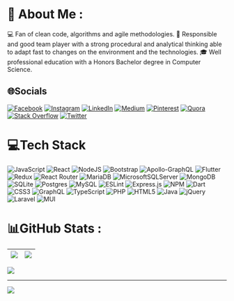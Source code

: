 # 💫 About Me :
💻 Fan of clean code, algorithms and agile methodologies.
👷 Responsible and good team player with a strong procedural and analytical thinking able to adapt fast to changes on the environment and the technologies. 
🎓 Well professional education with a Honors Bachelor degree in Computer Science.

## 🌐Socials
[![Facebook](https://img.shields.io/badge/Facebook-%231877F2.svg?logo=Facebook&logoColor=white)](https://facebook.com/manglynho) [![Instagram](https://img.shields.io/badge/Instagram-%23E4405F.svg?logo=Instagram&logoColor=white)](https://instagram.com/manglynho) [![LinkedIn](https://img.shields.io/badge/LinkedIn-%230077B5.svg?logo=linkedin&logoColor=white)](https://linkedin.com/in/mangly) [![Medium](https://img.shields.io/badge/Medium-12100E?logo=medium&logoColor=white)](https://medium.com/@manglynho) [![Pinterest](https://img.shields.io/badge/Pinterest-%23E60023.svg?logo=Pinterest&logoColor=white)](https://pinterest.com/manglynho) [![Quora](https://img.shields.io/badge/Quora-%23B92B27.svg?logo=Quora&logoColor=white)](https://quora.com/profile/manglynho) [![Stack Overflow](https://img.shields.io/badge/-Stackoverflow-FE7A16?logo=stack-overflow&logoColor=white)](https://stackoverflow.com/users/manglynho) [![Twitter](https://img.shields.io/badge/Twitter-%231DA1F2.svg?logo=Twitter&logoColor=white)](https://twitter.com/manglynho) 

# 💻Tech Stack
![JavaScript](https://img.shields.io/badge/javascript-%23323330.svg?style=for-the-badge&logo=javascript&logoColor=%23F7DF1E) ![React](https://img.shields.io/badge/react-%2320232a.svg?style=for-the-badge&logo=react&logoColor=%2361DAFB) ![NodeJS](https://img.shields.io/badge/node.js-6DA55F?style=for-the-badge&logo=node.js&logoColor=white) ![Bootstrap](https://img.shields.io/badge/bootstrap-%23563D7C.svg?style=for-the-badge&logo=bootstrap&logoColor=white) ![Apollo-GraphQL](https://img.shields.io/badge/-ApolloGraphQL-311C87?style=for-the-badge&logo=apollo-graphql) ![Flutter](https://img.shields.io/badge/Flutter-%2302569B.svg?style=for-the-badge&logo=Flutter&logoColor=white) ![Redux](https://img.shields.io/badge/redux-%23593d88.svg?style=for-the-badge&logo=redux&logoColor=white) ![React Router](https://img.shields.io/badge/React_Router-CA4245?style=for-the-badge&logo=react-router&logoColor=white) ![MariaDB](https://img.shields.io/badge/MariaDB-003545?style=for-the-badge&logo=mariadb&logoColor=white) ![MicrosoftSQLServer](https://img.shields.io/badge/Microsoft%20SQL%20Sever-CC2927?style=for-the-badge&logo=microsoft%20sql%20server&logoColor=white) ![MongoDB](https://img.shields.io/badge/MongoDB-%234ea94b.svg?style=for-the-badge&logo=mongodb&logoColor=white) ![SQLite](https://img.shields.io/badge/sqlite-%2307405e.svg?style=for-the-badge&logo=sqlite&logoColor=white) ![Postgres](https://img.shields.io/badge/postgres-%23316192.svg?style=for-the-badge&logo=postgresql&logoColor=white) ![MySQL](https://img.shields.io/badge/mysql-%2300f.svg?style=for-the-badge&logo=mysql&logoColor=white) ![ESLint](https://img.shields.io/badge/ESLint-4B3263?style=for-the-badge&logo=eslint&logoColor=white) ![Express.js](https://img.shields.io/badge/express.js-%23404d59.svg?style=for-the-badge&logo=express&logoColor=%2361DAFB) ![NPM](https://img.shields.io/badge/NPM-%23000000.svg?style=for-the-badge&logo=npm&logoColor=white) ![Dart](https://img.shields.io/badge/dart-%230175C2.svg?style=for-the-badge&logo=dart&logoColor=white) ![CSS3](https://img.shields.io/badge/css3-%231572B6.svg?style=for-the-badge&logo=css3&logoColor=white) ![GraphQL](https://img.shields.io/badge/-GraphQL-E10098?style=for-the-badge&logo=graphql&logoColor=white) ![TypeScript](https://img.shields.io/badge/typescript-%23007ACC.svg?style=for-the-badge&logo=typescript&logoColor=white) ![PHP](https://img.shields.io/badge/php-%23777BB4.svg?style=for-the-badge&logo=php&logoColor=white) ![HTML5](https://img.shields.io/badge/html5-%23E34F26.svg?style=for-the-badge&logo=html5&logoColor=white) ![Java](https://img.shields.io/badge/java-%23ED8B00.svg?style=for-the-badge&logo=java&logoColor=white) ![jQuery](https://img.shields.io/badge/jquery-%230769AD.svg?style=for-the-badge&logo=jquery&logoColor=white) ![Laravel](https://img.shields.io/badge/laravel-%23FF2D20.svg?style=for-the-badge&logo=laravel&logoColor=white) ![MUI](https://img.shields.io/badge/MUI-%230081CB.svg?style=for-the-badge&logo=material-ui&logoColor=white)
# 📊GitHub Stats :
| ![](https://github-readme-stats.vercel.app/api?username=manglynho&hide_border=true&include_all_commits=true&count_private=true) | ![](https://github-readme-streak-stats.herokuapp.com/?username=manglynho&theme=vue&hide_border=true) |
|-------------------------------------------------------------------------------------------------------------------------------------------|--------------------------------------------------------------------------------------------------|

![](https://github-readme-stats.vercel.app/api/top-langs/?username=manglynho&theme=vue&hide_border=true&include_all_commits=true&count_private=true&layout=compact)

---
[![](https://visitcount.itsvg.in/api?id=manglynho&icon=2&color=0)](https://visitcount.itsvg.in)
